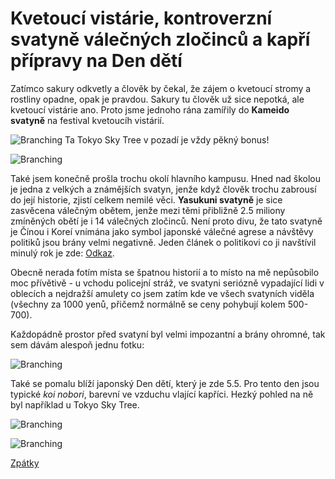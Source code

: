 # Kvetoucí vistárie, kontroverzní svatyně válečných zločinců a kapří přípravy na Den dětí


Zatímco sakury odkvetly a člověk by čekal, že zájem o kvetoucí stromy a rostliny opadne, opak je pravdou. Sakury tu člověk už sice nepotká, ale kvetoucí vistárie ano. Proto jsme jednoho rána zamířily do **Kameido svatyně** na festival kvetoucíh vistárií. 


![Branching](../photos/vistarie1.jpeg)
Ta Tokyo Sky Tree v pozadí je vždy pěkný bonus!

![Branching](../photos/vistarie2.jpeg)

Také jsem konečně prošla trochu okolí hlavního kampusu. Hned nad školou je jedna z velkých a známějších svatyn, jenže když člověk trochu zabrousí do její historie, zjistí celkem nemilé věci. **Yasukuni svatyně** je sice zasvěcena válečným obětem, jenže mezi těmi přibližně 2.5 miliony zmíněných obětí je i 14 válečných zločinců. Není proto divu, že tato svatyně je Čínou i Koreí vnímána jako symbol japonské válečné agrese a návštěvy politiků jsou brány velmi negativně. Jeden článek o politikovi co ji navštívil minulý rok je zde: [Odkaz](https://www.aljazeera.com/news/2022/8/13/japanese-minister-visits-yasukuni-shrine-for-war-dead-report).

Obecně nerada fotím místa se špatnou historií a to místo na mě nepůsobilo moc přívětivě - u vchodu policejní stráž, ve svatyni seriózně vypadající lidi v oblecích a nejdražší amulety co jsem zatím kde ve všech svatyních viděla (všechny za 1000 yenů, přičemž normálně se ceny pohybují kolem 500-700).

Každopádně prostor před svatyní byl velmi impozantní a brány ohromné, tak sem dávám alespoň jednu fotku:


![Branching](../photos/yasukuni.jpeg)

Také se pomalu blíží japonský Den dětí, který je zde 5.5. Pro tento den jsou typické _koi nobori_, barevní ve vzduchu vlající kapříci. Hezký pohled na ně byl například u Tokyo Sky Tree.


![Branching](../photos/koi1.jpeg)

![Branching](../photos/koi2.jpeg)

[Zpátky](../)
